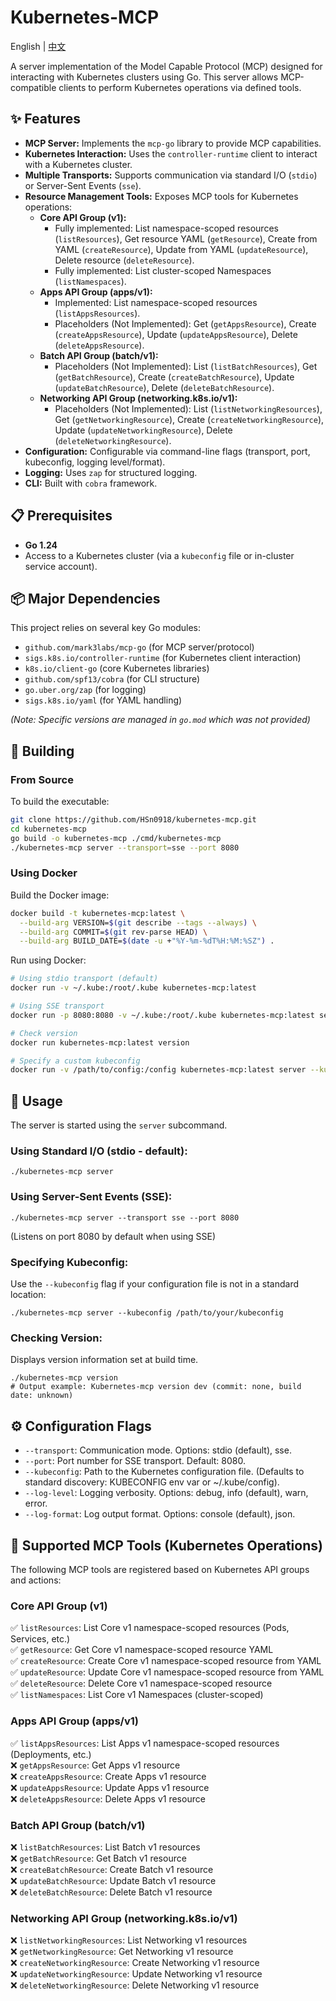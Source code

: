 # Kubernetes-MCP

English | [中文](README_ZH.md)

A server implementation of the Model Capable Protocol (MCP) designed for interacting with Kubernetes clusters using Go. This server allows MCP-compatible clients to perform Kubernetes operations via defined tools.

## ✨ Features

* **MCP Server:** Implements the `mcp-go` library to provide MCP capabilities.
* **Kubernetes Interaction:** Uses the `controller-runtime` client to interact with a Kubernetes cluster.
* **Multiple Transports:** Supports communication via standard I/O (`stdio`) or Server-Sent Events (`sse`).
* **Resource Management Tools:** Exposes MCP tools for Kubernetes operations:
    * **Core API Group (v1):**
        * Fully implemented: List namespace-scoped resources (`listResources`), Get resource YAML (`getResource`), Create from YAML (`createResource`), Update from YAML (`updateResource`), Delete resource (`deleteResource`).
        * Fully implemented: List cluster-scoped Namespaces (`listNamespaces`).
    * **Apps API Group (apps/v1):**
        * Implemented: List namespace-scoped resources (`listAppsResources`).
        * Placeholders (Not Implemented): Get (`getAppsResource`), Create (`createAppsResource`), Update (`updateAppsResource`), Delete (`deleteAppsResource`).
    * **Batch API Group (batch/v1):**
        * Placeholders (Not Implemented): List (`listBatchResources`), Get (`getBatchResource`), Create (`createBatchResource`), Update (`updateBatchResource`), Delete (`deleteBatchResource`).
    * **Networking API Group (networking.k8s.io/v1):**
        * Placeholders (Not Implemented): List (`listNetworkingResources`), Get (`getNetworkingResource`), Create (`createNetworkingResource`), Update (`updateNetworkingResource`), Delete (`deleteNetworkingResource`).
* **Configuration:** Configurable via command-line flags (transport, port, kubeconfig, logging level/format).
* **Logging:** Uses `zap` for structured logging.
* **CLI:** Built with `cobra` framework.

## 📋 Prerequisites

* **Go 1.24**
* Access to a Kubernetes cluster (via a `kubeconfig` file or in-cluster service account).

## 📦 Major Dependencies

This project relies on several key Go modules:

* `github.com/mark3labs/mcp-go` (for MCP server/protocol)
* `sigs.k8s.io/controller-runtime` (for Kubernetes client interaction)
* `k8s.io/client-go` (core Kubernetes libraries)
* `github.com/spf13/cobra` (for CLI structure)
* `go.uber.org/zap` (for logging)
* `sigs.k8s.io/yaml` (for YAML handling)

*(Note: Specific versions are managed in `go.mod` which was not provided)*

## 🔨 Building

### From Source

To build the executable:

```bash
git clone https://github.com/HSn0918/kubernetes-mcp.git
cd kubernetes-mcp
go build -o kubernetes-mcp ./cmd/kubernetes-mcp
./kubernetes-mcp server --transport=sse --port 8080
```

### Using Docker

Build the Docker image:

```bash
docker build -t kubernetes-mcp:latest \
  --build-arg VERSION=$(git describe --tags --always) \
  --build-arg COMMIT=$(git rev-parse HEAD) \
  --build-arg BUILD_DATE=$(date -u +"%Y-%m-%dT%H:%M:%SZ") .
```

Run using Docker:

```bash
# Using stdio transport (default)
docker run -v ~/.kube:/root/.kube kubernetes-mcp:latest

# Using SSE transport
docker run -p 8080:8080 -v ~/.kube:/root/.kube kubernetes-mcp:latest server --transport=sse

# Check version
docker run kubernetes-mcp:latest version

# Specify a custom kubeconfig
docker run -v /path/to/config:/config kubernetes-mcp:latest server --kubeconfig=/config
```

## 🚀 Usage

The server is started using the `server` subcommand.

### Using Standard I/O (stdio - default):
```shell
./kubernetes-mcp server
```

### Using Server-Sent Events (SSE):
```shell
./kubernetes-mcp server --transport sse --port 8080
```
(Listens on port 8080 by default when using SSE)

### Specifying Kubeconfig:

Use the `--kubeconfig` flag if your configuration file is not in a standard location:
```shell
./kubernetes-mcp server --kubeconfig /path/to/your/kubeconfig
```

### Checking Version:

Displays version information set at build time.
```shell
./kubernetes-mcp version
# Output example: Kubernetes-mcp version dev (commit: none, build date: unknown)
```

## ⚙️ Configuration Flags
- `--transport`: Communication mode. Options: stdio (default), sse.
- `--port`: Port number for SSE transport. Default: 8080.
- `--kubeconfig`: Path to the Kubernetes configuration file. (Defaults to standard discovery: KUBECONFIG env var or ~/.kube/config).
- `--log-level`: Logging verbosity. Options: debug, info (default), warn, error.
- `--log-format`: Log output format. Options: console (default), json.

## 🧩 Supported MCP Tools (Kubernetes Operations)

The following MCP tools are registered based on Kubernetes API groups and actions:

### Core API Group (v1)
✅ `listResources`: List Core v1 namespace-scoped resources (Pods, Services, etc.)  
✅ `getResource`: Get Core v1 namespace-scoped resource YAML  
✅ `createResource`: Create Core v1 namespace-scoped resource from YAML  
✅ `updateResource`: Update Core v1 namespace-scoped resource from YAML  
✅ `deleteResource`: Delete Core v1 namespace-scoped resource  
✅ `listNamespaces`: List Core v1 Namespaces (cluster-scoped)

### Apps API Group (apps/v1)
✅ `listAppsResources`: List Apps v1 namespace-scoped resources (Deployments, etc.)  
❌ `getAppsResource`: Get Apps v1 resource  
❌ `createAppsResource`: Create Apps v1 resource  
❌ `updateAppsResource`: Update Apps v1 resource  
❌ `deleteAppsResource`: Delete Apps v1 resource

### Batch API Group (batch/v1)
❌ `listBatchResources`: List Batch v1 resources  
❌ `getBatchResource`: Get Batch v1 resource  
❌ `createBatchResource`: Create Batch v1 resource  
❌ `updateBatchResource`: Update Batch v1 resource  
❌ `deleteBatchResource`: Delete Batch v1 resource

### Networking API Group (networking.k8s.io/v1)
❌ `listNetworkingResources`: List Networking v1 resources  
❌ `getNetworkingResource`: Get Networking v1 resource  
❌ `createNetworkingResource`: Create Networking v1 resource  
❌ `updateNetworkingResource`: Update Networking v1 resource  
❌ `deleteNetworkingResource`: Delete Networking v1 resource
